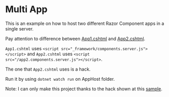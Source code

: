 # Multi App

This is an example on how to host two different Razor Component apps in a single server. 

Pay attention to difference between [App1.cshtml](AppHost/Pages/App1.cshtml) and [App2.cshtml](AppHost/Pages/App2.cshtml).

`App1.cshtml` uses `<script src="_framework/components.server.js"></script>` and `App2.cshtml` uses `<script src="/app2.components.server.js"></script>`.

The one that `App2.cshtml` uses is a hack.

Run it by using `dotnet watch run` on AppHost folder.

Note: I can only make this project thanks to the hack shown at this [sample](https://github.com/jbomhold3/workingsplitproject).
